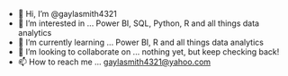- 👋 Hi, I’m @gaylasmith4321
- 👀 I’m interested in ... Power BI, SQL, Python, R and all things data analytics
- 🌱 I’m currently learning ... Power BI, R and all things data analytics
- 💞️ I’m looking to collaborate on ... nothing yet, but keep checking back!
- 📫 How to reach me ... gaylasmith4321@yahoo.com

<!---
gaylam/gaylam is a ✨ special ✨ repository because its `README.md` (this file) appears on your GitHub profile.
You can click the Preview link to take a look at your changes.
--->
